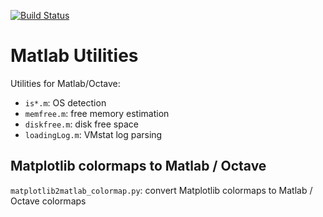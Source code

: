 [![Build Status](https://travis-ci.com/scivision/matlab-octave-utils.svg?branch=master)](https://travis-ci.com/scivision/matlab-octave-utils)

# Matlab Utilities

Utilities for Matlab/Octave:

* `is*.m`: OS detection
* `memfree.m`: free memory estimation
* `diskfree.m`: disk free space
* `loadingLog.m`: VMstat log parsing

## Matplotlib colormaps to Matlab / Octave

`matplotlib2matlab_colormap.py`: convert Matplotlib colormaps to Matlab / Octave colormaps
